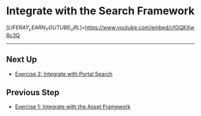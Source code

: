 # Integrate with the Search Framework

[$LIFERAY_LEARN_YOUTUBE_URL$]=https://www.youtube.com/embed/cfGQKXw6c3Q

---

## Next Up

* [Exercise 2: Integrate with Portal Search](./exercise-2-integrate-with-portal-search.md)

## Previous Step

* [Exercise 1: Integrate with the Asset Framework](./exercise-1-integrate-with-the-asset-framework.md)
